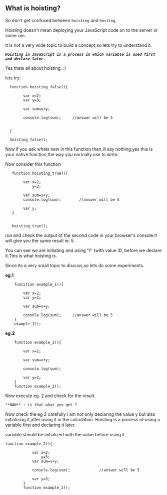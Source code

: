What is hoisting?
-----------------


So don't get confused between `hoisting` and `hosting`.

Hoisting doesn't mean deploying your JavaScript code on to the server or some `cdn`.


It is not a very wide topic to build a concept,so lets try to understand it.

***`Hoisting in JavaScript is a process in which variable is used first and declare later.`***

Yes thats all about hoisting.  :)


  lets try:

      function hoisting_false(){

      		var x=2;
      		var y=3;

      		var sum=x+y;

      		console.log(sum);     //answer will be 5


      }

      hoisting_false();
      
Now if you ask whats new in this function then,ill say nothing,yes this is your native function,the way you normally use to write.


 Now consider this function 

       function hoisting_true(){

       		var x=2;
       		    y=3;

       		var sum=x+y;
       		console.log(sum); 		 //answer will be 5
       		
       		var y;
       }   


       hoisting_true();

run and check the output of the second code in your browser's console.It will give you the same result ie. 5.

You can see we are initiating and using 'Y' (with value 3), before we declare it.This is what hoisting is.


Since its a very small topic to discuss,so lets do some experiments.

**eg.1**
		
		funcition example_1(){               
			
      		var x=2;
      		var y=3;

      		var sum=x+y;

      		console.log(sum);     //answer will be 5
		}
		example_1();

**eg.2**


        function example_2(){

        	var x=2;

        	var sum=x+y;

        	console.log(sum);            

        	var y=3;
        }
        function example_2();


Now execute eg. 2 and check for the result.

    **NAN** : is that what you get ?

Now check the eg 2 carefully i am not only declaring the value y but also initializing it,after using it in the calculation.
Hoisting is a process of using a variable first and declaring it later.

variable should be initialized with the value before using it.




    function example_2(){
    
            	var x=2;
            		y=3;
            	var sum=x+y;
    
            	console.log(sum);             //answer will be 5
    
            	var y=3;
            }
            function example_2();
